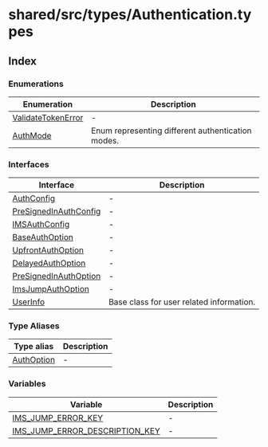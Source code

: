 # shared/src/types/Authentication.types

## Index

### Enumerations

| Enumeration | Description |
| ------ | ------ |
| [ValidateTokenError](enumerations/ValidateTokenError.md) | - |
| [AuthMode](enumerations/AuthMode.md) | Enum representing different authentication modes. |

### Interfaces

| Interface | Description |
| ------ | ------ |
| [AuthConfig](interfaces/AuthConfig.md) | - |
| [PreSignedInAuthConfig](interfaces/PreSignedInAuthConfig.md) | - |
| [IMSAuthConfig](interfaces/IMSAuthConfig.md) | - |
| [BaseAuthOption](interfaces/BaseAuthOption.md) | - |
| [UpfrontAuthOption](interfaces/UpfrontAuthOption.md) | - |
| [DelayedAuthOption](interfaces/DelayedAuthOption.md) | - |
| [PreSignedInAuthOption](interfaces/PreSignedInAuthOption.md) | - |
| [ImsJumpAuthOption](interfaces/ImsJumpAuthOption.md) | - |
| [UserInfo](interfaces/UserInfo.md) | Base class for user related information. |

### Type Aliases

| Type alias | Description |
| ------ | ------ |
| [AuthOption](type-aliases/AuthOption.md) | - |

### Variables

| Variable | Description |
| ------ | ------ |
| [IMS\_JUMP\_ERROR\_KEY](variables/IMS_JUMP_ERROR_KEY.md) | - |
| [IMS\_JUMP\_ERROR\_DESCRIPTION\_KEY](variables/IMS_JUMP_ERROR_DESCRIPTION_KEY.md) | - |
